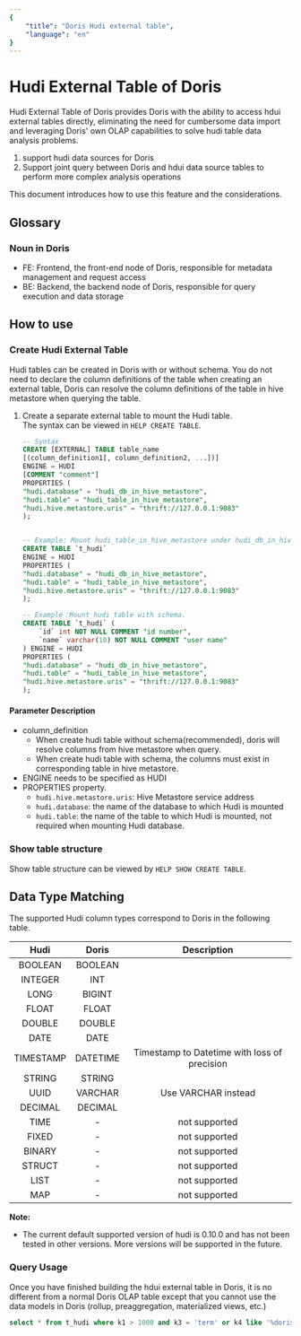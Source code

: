 ```yaml
---
{
    "title": "Doris Hudi external table",
    "language": "en"
}
---
```


<!-- 
Licensed to the Apache Software Foundation (ASF) under one
or more contributor license agreements.  See the NOTICE file
distributed with this work for additional information
regarding copyright ownership.  The ASF licenses this file
to you under the Apache License, Version 2.0 (the
"License"); you may not use this file except in compliance
with the License.  You may obtain a copy of the License at

  http://www.apache.org/licenses/LICENSE-2.0

Unless required by applicable law or agreed to in writing,
software distributed under the License is distributed on an
"AS IS" BASIS, WITHOUT WARRANTIES OR CONDITIONS OF ANY
KIND, either express or implied.  See the License for the
specific language governing permissions and limitations
under the License.
-->

# Hudi External Table of Doris
<version deprecated="1.2.0" comment="Please use the multi-directory function to access Hudi">

Hudi External Table of Doris provides Doris with the ability to access hdui external tables directly, eliminating the need for cumbersome data import and leveraging Doris' own OLAP capabilities to solve hudi table data analysis problems.

 1. support hudi data sources for Doris
 2. Support joint query between Doris and hdui data source tables to perform more complex analysis operations

This document introduces how to use this feature and the considerations.
</version>
## Glossary

### Noun in Doris

* FE: Frontend, the front-end node of Doris, responsible for metadata management and request access
* BE: Backend, the backend node of Doris, responsible for query execution and data storage

## How to use

### Create Hudi External Table 

Hudi tables can be created in Doris with or without schema. You do not need to declare the column definitions of the table when creating an external table, Doris can resolve the column definitions of the table in hive metastore when querying the table.

1. Create a separate external table to mount the Hudi table.  
   The syntax can be viewed in `HELP CREATE TABLE`.

    ```sql
    -- Syntax
    CREATE [EXTERNAL] TABLE table_name
    [(column_definition1[, column_definition2, ...])]
    ENGINE = HUDI
    [COMMENT "comment"]
    PROPERTIES (
    "hudi.database" = "hudi_db_in_hive_metastore",
    "hudi.table" = "hudi_table_in_hive_metastore",
    "hudi.hive.metastore.uris" = "thrift://127.0.0.1:9083"
    );


    -- Example: Mount hudi_table_in_hive_metastore under hudi_db_in_hive_metastore in Hive MetaStore 
    CREATE TABLE `t_hudi` 
    ENGINE = HUDI
    PROPERTIES (
    "hudi.database" = "hudi_db_in_hive_metastore",
    "hudi.table" = "hudi_table_in_hive_metastore",
    "hudi.hive.metastore.uris" = "thrift://127.0.0.1:9083"
    );
    
    -- Example：Mount hudi table with schema.
    CREATE TABLE `t_hudi` (
        `id` int NOT NULL COMMENT "id number",
        `name` varchar(10) NOT NULL COMMENT "user name"
    ) ENGINE = HUDI
    PROPERTIES (
    "hudi.database" = "hudi_db_in_hive_metastore",
    "hudi.table" = "hudi_table_in_hive_metastore",
    "hudi.hive.metastore.uris" = "thrift://127.0.0.1:9083"
    );
    ```


#### Parameter Description
- column_definition
  -  When create hudi table without schema(recommended), doris will resolve columns from hive metastore when query.
  -  When create hudi table with schema, the columns must exist in corresponding table in hive metastore.
- ENGINE needs to be specified as HUDI
- PROPERTIES property.
    - `hudi.hive.metastore.uris`: Hive Metastore service address
    - `hudi.database`: the name of the database to which Hudi is mounted
    - `hudi.table`: the name of the table to which Hudi is mounted, not required when mounting Hudi database.

### Show table structure

Show table structure can be viewed by `HELP SHOW CREATE TABLE`.
    


## Data Type Matching

The supported Hudi column types correspond to Doris in the following table.

|  Hudi  | Doris  |             Description              |
| :------: | :----: | :-------------------------------: |
|   BOOLEAN  | BOOLEAN  |                         |
|   INTEGER   |  INT  |                       |
|   LONG | BIGINT |              |
|   FLOAT   | FLOAT |  |
|   DOUBLE  | DOUBLE |  |
|   DATE  | DATE |  |
|   TIMESTAMP   |  DATETIME  | Timestamp to Datetime with loss of precision |
|   STRING   |  STRING  |                                   |
|   UUID  | VARCHAR | Use VARCHAR instead | 
|   DECIMAL  | DECIMAL |  |
|   TIME  | - | not supported |
|   FIXED  | - | not supported |
|   BINARY  | - | not supported |
|   STRUCT  | - | not supported |
|   LIST  | - | not supported |
|   MAP  | - | not supported |

**Note:** 
- The current default supported version of hudi is 0.10.0 and has not been tested in other versions. More versions will be supported in the future.


### Query Usage

Once you have finished building the hdui external table in Doris, it is no different from a normal Doris OLAP table except that you cannot use the data models in Doris (rollup, preaggregation, materialized views, etc.)

```sql
select * from t_hudi where k1 > 1000 and k3 = 'term' or k4 like '%doris';
```


